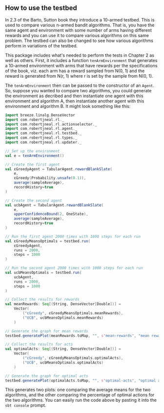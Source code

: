 ## How to use the testbed 

In 2.3 of the Barto, Sutton book they introduce a 10-armed testbed. This is 
used to compare various n-armed bandit algorithms. That is, you have the 
same agent and environment with some number of arms having different rewards 
and you can use it to compare various algorithms on this same problem. 
The testbed can also be changed to see how various algorithms perform in 
variations of the testbed.

This package includes what's needed to perform the tests in Chapter 2 as 
well as others. First, it includes a function `tenArmEnvironment` that 
generates a 10-armed environment with arms that have rewards per the 
specifications of the book, viz. each arm has a reward sampled from N(0, 1) 
and the reward is generated from N(r, 1) where r is set by the sample from 
N(0, 1).

The `tenArmEnvironment` then can be passed to the constructor of an `Agent`. 
So, suppose you wanted to compare two algorithms, you could generate the 
environment as decribed and then instantiate one agent with this environment 
and algorithm A, then instantiate another agent with this environment and 
algorithm B. It might look something like this:

``` scala
import breeze.linalg.DenseVector
import com.robertjneal.rl._
import com.robertjneal.rl.actionselector._
import com.robertjneal.rl.agent._
import com.robertjneal.rl.testbed._
import com.robertjneal.rl.types._
import com.robertjneal.rl.updater._

// Set up the environment
val e = tenArmEnvironment()

// Create the first agent
val εGreedyAgent = TabularAgent.rewardBlankSlate(
    e, 
    εGreedy(Probability.unsafe(0.1)), 
    average(sampleAverage), 
    recordHistory=true
)

// Create the second agent
val ucbAgent = TabularAgent.rewardBlankSlate(
    e, 
    upperConfidenceBound(2, OneState), 
    average(sampleAverage), 
    recordHistory=true
)

// Run the first agent 2000 times with 1000 steps for each run
val εGreedyMeansOptimals = testbed.run(
    εGreedyAgent,
    runs = 2000,
    steps = 1000
)

// Run the second agent 2000 times with 1000 steps for each run
val ucbMeansOptimals = testbed.run(
    ucbAgent,
    runs = 2000,
    steps = 1000
)

// Collect the results for rewards
val meanRewards: Seq[(String, DenseVector[Double])] = 
    Vector(
        ("εGreedy", εGreedyMeansOptimals.meanRewards),
        ("UCB", ucbMeansOptimals.meanRewards)
    )

// Generate the graph for mean rewards
testbed.generatePlot(meanRewards.toMap, "", s"mean-rewards", "mean reward")

// Collect the results for acts
val optimalActs: Seq[(String, DenseVector[Double])] = 
    Vector(
        ("εGreedy", εGreedyMeansOptimals.optimalActs),
        ("UCB", ucbMeansOptimals.optimalActs)
    )

// Generate the graph for optimal acts
testbed.generatePlot(optimalActs.toMap, "", s"optimal-acts", "optimal acts", percentage=true)
```

This generates two plots: one comparing the average means for the two algorithms, 
and the other comparing the percentage of optimal actions for the two algorithms.
You can easily run the code above by pasting it into the `sbt console` prompt.